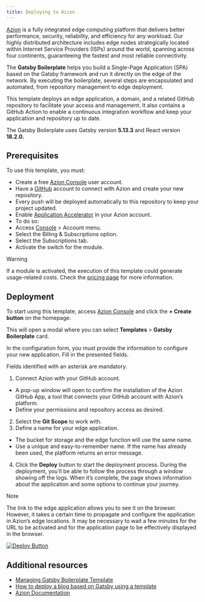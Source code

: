```yaml
---
title: Deploying to Azion
---
```


[Azion](https://www.azion.com/) is a fully integrated edge computing platform that delivers better performance, security, reliability, and efficiency for any workload. Our highly distributed architecture includes edge nodes strategically located within Internet Service Providers (ISPs) around the world, spanning across four continents, guaranteeing the fastest and most reliable connectivity.

The **Gatsby Boilerplate** helps you build a Single-Page Application (SPA) based on the Gatsby framework and run it directly on the edge of the network. By executing the boilerplate, several steps are encapsulated and automated, from repository management to edge deployment.

This template deploys an edge application, a domain, and a related GitHub repository to facilitate your access and management. It also contains a GitHub Action to enable a continuous integration workflow and keep your application and repository up to date.

The Gatsby Boilerplate uses Gatsby version **5.13.3** and React version **18.2.0.**

## Prerequisites

To use this template, you must:

- Create a free [Azion Console](https://console.azion.com/) user account.
- Have a [GitHub](https://github.com/signup) account to connect with Azion and create your new repository.
- Every push will be deployed automatically to this repository to keep your project updated.
- Enable [Application Accelerator](https://www.azion.com/en/documentation/products/build/edge-application/application-accelerator/) in your Azion account.
- To do so:
- Access [Console](https://console.azion.com/) > Account menu.
- Select the Billing & Subscriptions option.
- Select the Subscriptions tab.
- Activate the switch for the module.

> [!WARNING]
> If a module is activated, the execution of this template could generate usage-related costs. Check the [pricing page](https://www.azion.com/en/documentation/products/pricing/) for more information.

## Deployment

To start using this template, access [Azion Console](https://console.azion.com/) and click the **+ Create button** on the homepage.

This will open a modal where you can select **Templates** > **Gatsby Boilerplate** card.

In the configuration form, you must provide the information to configure your new application. Fill in the presented fields.

Fields identified with an asterisk are mandatory.

1. Connect Azion with your GitHub account.

- A pop-up window will open to confirm the installation of the Azion GitHub App, a tool that connects your GitHub account with Azion’s platform.
- Define your permissions and repository access as desired.

2. Select the **Git Scope** to work with.
3. Define a name for your edge application.

- The bucket for storage and the edge function will use the same name.
- Use a unique and easy-to-remember name. If the name has already been used, the platform returns an error message.

4. Click the **Deploy** button to start the deployment process.
   During the deployment, you’ll be able to follow the process through a window showing off the logs. When it’s complete, the page shows information about the application and some options to continue your journey.

> [!NOTE]
> The link to the edge application allows you to see it on the browser. However, it takes a certain time to propagate and configure the application in Azion’s edge locations. It may be necessary to wait a few minutes for the URL to be activated and for the application page to be effectively displayed in the browser.

[![Deploy Button](https://github.com/aziontech/azion-samples/raw/dev/static/button.png)](https://console.azion.com/create/gatsby/gatsby-boilerplate "Deploy with Azion")

## Additional resources

- [Managing Gatsby Boilerplate Template](https://www.azion.com/en/documentation/products/guides/gatsby-boilerplate/#managing-the-template)
- [How to deploy a blog based on Gatsby using a template](https://www.azion.com/en/documentation/products/guides/gatsby-blog-starter-kit/)
- [Azion Documentation](https://www.azion.com/en/documentation/)
